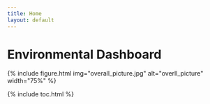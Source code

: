 ```yaml
---
title: Home
layout: default
---
```


# Environmental Dashboard

{% include figure.html img="overall_picture.jpg" alt="overll_picture" width="75%" %}

{% include toc.html %}


